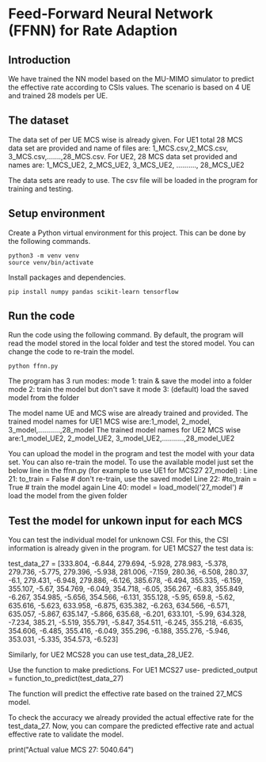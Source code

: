 # Feed-Forward Neural Network (FFNN) for Rate Adaption 

## Introduction
We have trained the NN model based on the MU-MIMO simulator to predict the effective rate according to CSIs values. The scenario is based on 4 UE and trained 28 models per UE.

## The dataset

The data set of per UE MCS wise is already given. For UE1 total 28 MCS data set are provided and name of files are: 1_MCS.csv,2_MCS.csv, 3_MCS.csv,.......,28_MCS.csv.
For UE2, 28 MCS data set provided and names are: 1_MCS_UE2, 2_MCS_UE2, 3_MCS_UE2, .........., 28_MCS_UE2

The data sets are ready to use. The csv file will be loaded in the program for training and testing.


## Setup environment

Create a Python virtual environment for this project. This can be done by the following commands.

```
python3 -m venv venv
source venv/bin/activate
```

Install packages and dependencies.

```
pip install numpy pandas scikit-learn tensorflow
```

## Run the code

Run the code using the following command. By default, the program will read the model stored in the local folder and test the stored model. You can change the code to re-train the model.

```
python ffnn.py
```
The program has 3 run modes:
    mode 1: train & save the model into a folder
    mode 2: train the model but don't save it
    mode 3: (default) load the saved model from the folder

The model name UE and MCS wise are already trained and provided. The trained model names for UE1 MCS wise are:1_model, 2_model, 3_model,...........,28_model
The trained model names for UE2 MCS wise are:1_model_UE2, 2_model_UE2, 3_model_UE2,...........,28_model_UE2

You can upload the model in the program and test the model with your data set. You can also re-train the model. To use the available model just set the below line in the ffnn.py (for example to use UE1 for MCS27 27_model) :
Line 21: to_train = False # don't re-train, use the saved model
Line 22: #to_train = True # train the model again 
Line 40: model = load_model('27_model') # load the model from the given folder

## Test the model for unkown input for each MCS
You can test the individual model for unknown CSI. For this, the CSI information is already given in the program. for UE1 MCS27 the test data is:

test_data_27 = [333.804, -6.844, 279.694, -5.928, 278.983, -5.378, 279.736, -5.775, 279.396, -5.938, 281.006, -7.159, 280.36, -6.508, 280.37, -6.1, 279.431, -6.948, 279.886, -6.126, 385.678, -6.494, 355.335, -6.159, 355.107, -5.67, 354.769, -6.049, 354.718, -6.05, 356.267, -6.83, 355.849, -6.267, 354.985, -5.656, 354.566, -6.131, 355.128, -5.95, 659.8, -5.62, 635.616, -5.623, 633.958, -6.875, 635.382, -6.263, 634.566, -6.571, 635.057, -5.867, 635.147, -5.866, 635.68, -6.201, 633.101, -5.99, 634.328, -7.234, 385.21, -5.519, 355.791, -5.847, 354.511, -6.245, 355.218, -6.635, 354.606, -6.485, 355.416, -6.049, 355.296, -6.188, 355.276, -5.946, 353.031, -5.335, 354.573, -6.523]

Similarly, for UE2 MCS28 you can use test_data_28_UE2.

Use the function to make predictions. For UE1 MCS27 use- 
    predicted_output = function_to_predict(test_data_27)

The function will predict the effective rate based on the trained 27_MCS model.

To check the accuracy we already provided the actual effective rate for the test_data_27. Now, you can compare the predicted effective rate and actual effective rate to validate the model. 

print("Actual value MCS 27: 5040.64")
